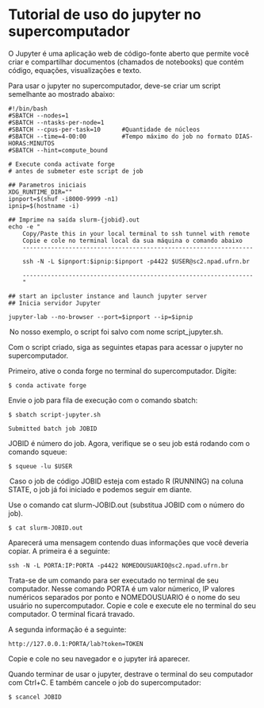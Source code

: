 # Tutorial de uso do jupyter no supercomputador

O Jupyter é uma aplicação web de código-fonte aberto que permite você criar e compartilhar documentos (chamados de notebooks) que contém código, equações, visualizações e texto.

Para usar o jupyter no supercomputador, deve-se criar um script semelhante ao mostrado abaixo:

```
#!/bin/bash
#SBATCH --nodes=1
#SBATCH --ntasks-per-node=1
#SBATCH --cpus-per-task=10      #Quantidade de núcleos
#SBATCH --time=4-00:00          #Tempo máximo do job no formato DIAS-HORAS:MINUTOS
#SBATCH --hint=compute_bound

# Execute conda activate forge
# antes de submeter este script de job

## Parametros iniciais
XDG_RUNTIME_DIR=""
ipnport=$(shuf -i8000-9999 -n1)
ipnip=$(hostname -i)

## Imprime na saída slurm-{jobid}.out
echo -e "
    Copy/Paste this in your local terminal to ssh tunnel with remote
    Copie e cole no terminal local da sua máquina o comando abaixo
    -----------------------------------------------------------------

    ssh -N -L $ipnport:$ipnip:$ipnport -p4422 $USER@sc2.npad.ufrn.br

    -----------------------------------------------------------------
    "

## start an ipcluster instance and launch jupyter server
## Inicia servidor Jupyter

jupyter-lab --no-browser --port=$ipnport --ip=$ipnip  
```

 No nosso exemplo, o script foi salvo com nome script_jupyter.sh.

Com o script criado, siga as seguintes etapas para acessar o jupyter no supercomputador. 

Primeiro, ative o conda forge no terminal do supercomputador. Digite:

```
$ conda activate forge
```

Envie o job para fila de execução com o comando sbatch:

```
$ sbatch script-jupyter.sh 

Submitted batch job JOBID 
```

JOBID é número do job. Agora, verifique se o seu job está rodando com o comando squeue:

```
$ squeue -lu $USER
```

 Caso o job de código JOBID esteja com estado R (RUNNING) na coluna STATE, o job já foi iniciado e podemos seguir em diante. 

Use o comando cat slurm-JOBID.out (substitua JOBID com o número do job).
```
$ cat slurm-JOBID.out
```

Aparecerá uma mensagem contendo duas informações que você deveria copiar. A primeira é a seguinte:

```
ssh -N -L PORTA:IP:PORTA -p4422 NOMEDOUSUARIO@sc2.npad.ufrn.br
```

Trata-se de um comando para ser executado no terminal de seu computador. Nesse comando PORTA é um valor númerico, IP valores numéricos separados por ponto e NOMEDOUSUARIO é o nome do seu usuário no supercomputador.
Copie e cole e execute ele no terminal do seu computador. O terminal ficará travado.

A segunda informação é a seguinte:  

```
http://127.0.0.1:PORTA/lab?token=TOKEN 
```

Copie e cole no seu navegador e o jupyter irá aparecer. 

Quando terminar de usar o jupyter, destrave o terminal do seu computador com Ctrl+C. E também cancele o job do supercomputador:

```
$ scancel JOBID 
```
